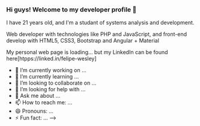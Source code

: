 ### Hi guys! Welcome to my developer profile 👋

I have 21 years old, and 
I'm a studant of systems analysis and development.

Web developer with technologies like PHP and JavaScript,
and front-end develop with HTML5, CSS3, Bootstrap and Angular + Material

My personal web page is loading... but my LinkedIn can be found here[htpps://linked.in/felipe-wesley]

- 🔭 I’m currently working on ...
- 🌱 I’m currently learning ...
- 👯 I’m looking to collaborate on ...
- 🤔 I’m looking for help with ...
- 💬 Ask me about ...
- 📫 How to reach me: ...
- 😄 Pronouns: ...
- ⚡ Fun fact: ...
-->
